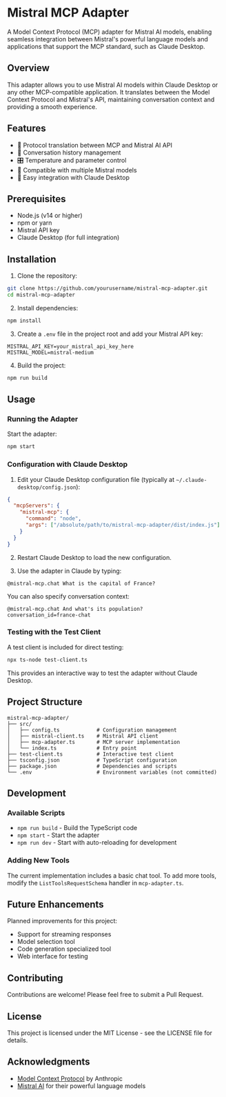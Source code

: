 # Mistral MCP Adapter

A Model Context Protocol (MCP) adapter for Mistral AI models, enabling seamless integration between Mistral's powerful language models and applications that support the MCP standard, such as Claude Desktop.

## Overview

This adapter allows you to use Mistral AI models within Claude Desktop or any other MCP-compatible application. It translates between the Model Context Protocol and Mistral's API, maintaining conversation context and providing a smooth experience.

## Features

- 🔄 Protocol translation between MCP and Mistral AI API
- 💬 Conversation history management
- 🎛️ Temperature and parameter control
- 🧠 Compatible with multiple Mistral models
- 🔌 Easy integration with Claude Desktop

## Prerequisites

- Node.js (v14 or higher)
- npm or yarn
- Mistral API key
- Claude Desktop (for full integration)

## Installation

1. Clone the repository:
```bash
git clone https://github.com/yourusername/mistral-mcp-adapter.git
cd mistral-mcp-adapter
```

2. Install dependencies:
```bash
npm install
```

3. Create a `.env` file in the project root and add your Mistral API key:
```
MISTRAL_API_KEY=your_mistral_api_key_here
MISTRAL_MODEL=mistral-medium
```

4. Build the project:
```bash
npm run build
```

## Usage

### Running the Adapter

Start the adapter:

```bash
npm start
```

### Configuration with Claude Desktop

1. Edit your Claude Desktop configuration file (typically at `~/.claude-desktop/config.json`):

```json
{
  "mcpServers": {
    "mistral-mcp": {
      "command": "node",
      "args": ["/absolute/path/to/mistral-mcp-adapter/dist/index.js"]
    }
  }
}
```

2. Restart Claude Desktop to load the new configuration.

3. Use the adapter in Claude by typing:

```
@mistral-mcp.chat What is the capital of France?
```

You can also specify conversation context:

```
@mistral-mcp.chat And what's its population?
conversation_id=france-chat
```

### Testing with the Test Client

A test client is included for direct testing:

```bash
npx ts-node test-client.ts
```

This provides an interactive way to test the adapter without Claude Desktop.

## Project Structure

```
mistral-mcp-adapter/
├── src/
│   ├── config.ts            # Configuration management
│   ├── mistral-client.ts    # Mistral API client
│   ├── mcp-adapter.ts       # MCP server implementation
│   └── index.ts             # Entry point
├── test-client.ts           # Interactive test client
├── tsconfig.json            # TypeScript configuration
├── package.json             # Dependencies and scripts
└── .env                     # Environment variables (not committed)
```

## Development

### Available Scripts

- `npm run build` - Build the TypeScript code
- `npm start` - Start the adapter
- `npm run dev` - Start with auto-reloading for development

### Adding New Tools

The current implementation includes a basic chat tool. To add more tools, modify the `ListToolsRequestSchema` handler in `mcp-adapter.ts`.

## Future Enhancements

Planned improvements for this project:
- Support for streaming responses
- Model selection tool
- Code generation specialized tool
- Web interface for testing

## Contributing

Contributions are welcome! Please feel free to submit a Pull Request.

## License

This project is licensed under the MIT License - see the LICENSE file for details.

## Acknowledgments

- [Model Context Protocol](https://github.com/anthropics/model-context-protocol) by Anthropic
- [Mistral AI](https://mistral.ai/) for their powerful language models